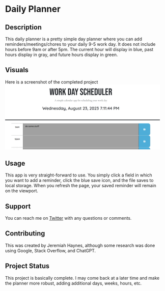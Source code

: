 # Daily Planner


## Description

This daily planner is a pretty simple day planner where you can add reminders/meetings/chores to your daily 9-5 work day. It does not include hours before 9am or after 5pm. The current hour will display in blue, past hours display in gray, and future hours display in green.


## Visuals

Here is a screenshot of the completed project<br>
![Daily Planner](./assets/images/screenshot.png)


## Usage

This app is very straight-forward to use. You simply click a field in which you want to add a reminder, click the blue save icon, and the file saves to local storage. When you refresh the page, your saved reminder will remain on the viewport.


## Support

You can reach me on [Twitter](https://twitter.com/__dsatpm) with any questions or comments.


## Contributing

This was created by Jeremiah Haynes, although some research was done using Google, Stack Overflow, and ChatGPT.


## Project Status

This project is basically complete. I may come back at a later time and make the planner more robust, adding additional days, weeks, hours, etc.